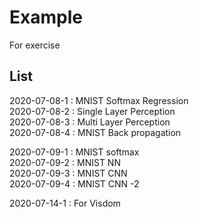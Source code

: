 # Example
For exercise

List
----------------------

2020-07-08-1 : MNIST Softmax Regression   
2020-07-08-2 : Single Layer Perception    
2020-07-08-3 : Multi Layer Perception   
2020-07-08-4 : MNIST Back propagation   

2020-07-09-1 : MNIST softmax  
2020-07-09-2 : MNIST NN   
2020-07-09-3 : MNIST CNN  
2020-07-09-4 : MNIST CNN -2   

2020-07-14-1 : For Visdom
